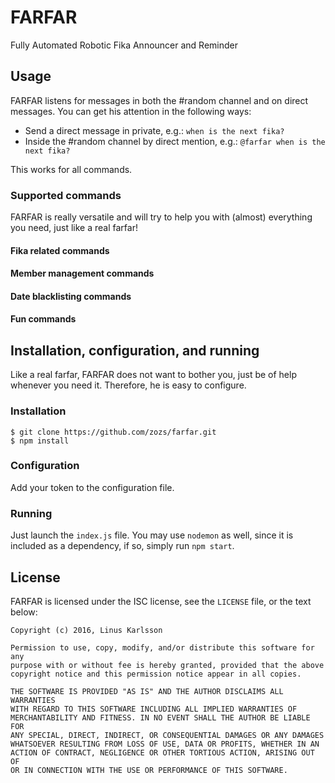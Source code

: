 FARFAR
======

Fully Automated Robotic Fika Announcer and Reminder

## Usage

FARFAR listens for messages in both the #random channel and on direct messages. You can get his attention in the following ways:

 * Send a direct message in private, e.g.: `when is the next fika?`
 * Inside the #random channel by direct mention, e.g.: `@farfar when is the next fika?`

This works for all commands.

### Supported commands

FARFAR is really versatile and will try to help you with (almost) everything you need, just like a real farfar!

#### Fika related commands

#### Member management commands

#### Date blacklisting commands

#### Fun commands

## Installation, configuration, and running

Like a real farfar, FARFAR does not want to bother you, just be of help whenever you need it. Therefore, he is easy to configure.

### Installation
```
$ git clone https://github.com/zozs/farfar.git
$ npm install
```

### Configuration

Add your token to the configuration file.

### Running

Just launch the `index.js` file. You may use `nodemon` as well, since it is included as a dependency, if so, simply run `npm start`.

## License

FARFAR is licensed under the ISC license, see the `LICENSE` file, or the text below:

```
Copyright (c) 2016, Linus Karlsson

Permission to use, copy, modify, and/or distribute this software for any
purpose with or without fee is hereby granted, provided that the above
copyright notice and this permission notice appear in all copies.

THE SOFTWARE IS PROVIDED "AS IS" AND THE AUTHOR DISCLAIMS ALL WARRANTIES
WITH REGARD TO THIS SOFTWARE INCLUDING ALL IMPLIED WARRANTIES OF
MERCHANTABILITY AND FITNESS. IN NO EVENT SHALL THE AUTHOR BE LIABLE FOR
ANY SPECIAL, DIRECT, INDIRECT, OR CONSEQUENTIAL DAMAGES OR ANY DAMAGES
WHATSOEVER RESULTING FROM LOSS OF USE, DATA OR PROFITS, WHETHER IN AN
ACTION OF CONTRACT, NEGLIGENCE OR OTHER TORTIOUS ACTION, ARISING OUT OF
OR IN CONNECTION WITH THE USE OR PERFORMANCE OF THIS SOFTWARE.
```

